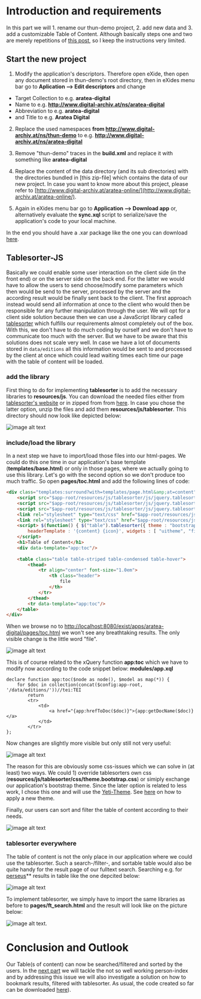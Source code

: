 # Introduction and requirements

In this part we will 1. rename our thun-demo project, 2. add new data and 3. add a customizable Table of Content. Although basically steps one and two are merely repetitions of [this post](../part-11-start-a-new-project/), so I keep the instructions very limited.

## Start the new project

1. Modify the application's descriptors. Therefore open eXide, then open any document stored in thun-demo's root directory, then in eXides menu bar go to **Aplication --> Edit descriptors** and change 

* Target Collection to e.g. **aratea-digital**
* Name to e.g. **http://www.digital-archiv.at/ns/aratea-digital**
* Abbreviation to e.g. **aratea-digital**
* and Title to e.g. **Aratea Digital**

2. Replace the used namespaces **from http://www.digital-archiv.at/ns/thun-demo** to e.g. **http://www.digital-archiv.at/ns/aratea-digital**

3. Remove "thun-demo" traces in the **build.xml** and replace it with something like **aratea-digital**

4. Replace the content of the data directory (and its sub directories) with the directories bundled in [this zip-file] which contains the data of our new project. In case you want to know more about this project, please refer to [http://www.digital-archiv.at/aratea-online/](http://www.digital-archiv.at/aratea-online/).

5. Again in eXides menu bar go to **Application --> Download app** or, alternatively evaluate the **sync.xql** script to serialize/save the application's code to your local machine. 

In the end you should have a .xar package like the one you can download [here](https://github.com/csae8092/posts/raw/master/pimp-de-web-app/downloads/part-1/aratea-digital-0.1.xar).

## Tablesorter-JS

Basically we could enable some user interaction on the client side (in the front end) or on the server side on the back end. For the latter we would have to allow the users to send choose/modify some parameters which then would be send to the server, processed by the server and the according result would be finally sent back to the client. The first approach instead would send all information at once to the client who would then be responsible for any further manipulation through the user. 
We will opt for a client side solution because then we can use a JavaScript library called [tablesorter](http://tablesorter.com/docs/) which fulfills our requirements almost completely out of the box. With this, we don't have to do much coding by ourself and we don't have to communicate too much with the server.
But we have to be aware that this solutions does not scale very well. In case we have a lot of documents stored in `data/editions` all this information would be sent to and processed by the client at once which could lead waiting times each time our page with the table of content will be loaded. 

### add the library

First thing to do for implementing **tablesorter** is to add the necessary libraries to **resources/js**. You can download the needed files either from [tablesorter's website](http://tablesorter.com/docs/) or in zipped from from [here](https://github.com/csae8092/posts/raw/master/pimp-de-web-app/downloads/libraries/tablesorter.zip). In case you chose the latter option, unzip the files and add them **resources/js/tablesorter**. This directory should now look like depicted below:

![image alt text](https://raw.githubusercontent.com/csae8092/posts/master/pimp-de-web-app/images/part-2/image_0.jpg)

### include/load the library

In a next step we have to import/load those files into our html-pages. We could do this one time in our application's base template (**templates/base.html**) or only in those pages, where we actually going to use this library. Let's go with the second option so we don't produce too much traffic.
So open **pages/toc.html** and add the following lines of code:

```html
<div class="templates:surround?with=templates/page.html&amp;at=content">
    <script src="$app-root/resources/js/tablesorter/js/jquery.tablesorter.js"/>
    <script src="$app-root/resources/js/tablesorter/js/jquery.tablesorter.widgets.js"/>
    <script src="$app-root/resources/js/tablesorter/js/jquery.tablesorter.pager.js"/>
    <link rel="stylesheet" type="text/css" href="$app-root/resources/js/tablesorter/css/theme.bootstrap.css"/>
    <link rel="stylesheet" type="text/css" href="$app-root/resources/js/tablesorter/css/jquery.tablesorter.pager.css"/>
    <script> $(function() { $("table").tablesorter({ theme : "bootstrap", widthFixed: false,
        headerTemplate : '{content} {icon}', widgets : [ "uitheme", "filter", "zebra" ], filter_cssFilter: "form-control", }) }); 
    </script>
    <h1>Table of Content</h1>
    <div data-template="app:toc"/>
    
    <table class="table table-striped table-condensed table-hover">
        <thead>
            <tr align="center" font-size="1.0em">
                <th class="header">
                    file
                </th>
            </tr>
        </thead>
        <tr data-template="app:toc"/>
    </table>
</div>
```

When we browse no to [http://localhost:8080/exist/apps/aratea-digital/pages/toc.html](http://localhost:8080/exist/apps/aratea-digital/pages/toc.html) we won't see any breathtaking results. The only visible change is the little word "file".

![image alt text](https://raw.githubusercontent.com/csae8092/posts/master/pimp-de-web-app/images/part-2/image_1.jpg)

This is of course related to the xQuery function **app:toc** which we have to modify now according to the code snippet below: **modules/app.xql**

```xquery
declare function app:toc($node as node(), $model as map(*)) {
    for $doc in collection(concat($config:app-root, '/data/editions/'))//tei:TEI
        return
        <tr>
            <td>
                <a href="{app:hrefToDoc($doc)}">{app:getDocName($doc)}</a>
            </td>
        </tr>   
};
```

Now changes are slightly more visible but only still not very useful: 

![image alt text](https://raw.githubusercontent.com/csae8092/posts/master/pimp-de-web-app/images/part-2/image_2.jpg)

The reason for this are obviously some css-issues which we can solve in (at least) two ways. We could 1) override tablesorters own css (**resources/js/tablesorter/css/theme.bootstrap.css**) or simiply exchange our application's bootstrap theme. Since the later option is related to less work, I chose this one and will use the [Yeti-Theme](http://bootswatch.com/yeti/). See [here](../part-2-getting-started) on how to apply a new theme.

Finally, our users can sort and filter the table of content according to their needs. 

![image alt text](https://raw.githubusercontent.com/csae8092/posts/master/pimp-de-web-app/images/part-2/image_3.jpg)


### tablesorter everywhere

The table of content is not the only place in our application where we could use the tablesorter. Such a search-/filter-, and sortable table would also be quite handy for the result page of our fulltext search. Searching e.g. for [perseus](http://localhost:8080/exist/apps/aratea-digital/pages/ft_search.html?searchexpr=perseus)** results in table like the one depcited below:

![image alt text](https://raw.githubusercontent.com/csae8092/posts/master/pimp-de-web-app/images/part-2/image_4.jpg)

To implement tablesorter, we simply have to import the same libraries as before to **pages/ft_search.html** and the result will look like on the picture below:

![image alt text](https://raw.githubusercontent.com/csae8092/posts/master/pimp-de-web-app/images/part-2/image_5.jpg). 


# Conclusion and Outlook

Our Table(s of content) can now be searched/filtered and sorted by the users. In the [next part](../part-3-bookmark-filtered-tablesorter-results) we will tackle the not so well working person-index and by addressing this issue we will also investigate a solution on how to bookmark results, filtered with tablesorter. As usual, the code created so far can be downloaded [here](https://github.com/csae8092/posts/raw/master/pimp-de-web-app/downloads/part-2/aratea-digital-0.2.xar)). 